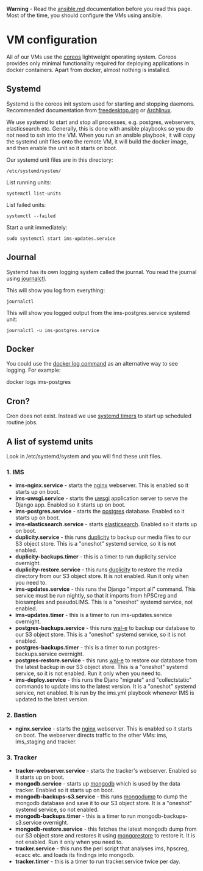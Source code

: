 
**Warning** - Read the [ansible.md](ansible.md) documentation before you read this page.  Most of the time, you should configure the VMs using ansible.

VM configuration
===============

All of our VMs use the [coreos](https://coreos.com/) lightweight operating system. Coreos provides only minimal functionality required for deploying applications in docker containers. Apart from docker, almost nothing is installed.

Systemd
-------

Systemd is the coreos init system used for starting and stopping daemons.
Recommended documentation from [freedesktop.org](https://www.freedesktop.org/wiki/Software/systemd/) or [Archlinux](https://wiki.archlinux.org/index.php/Systemd).

We use systemd to start and stop all processes, e.g. postgres, webservers, elasticsearch etc. Generally, this is done with ansible playbooks so you do not need to ssh into the VM.
When you run an ansible playbook, it will copy the systemd unit files onto the remote VM, it will build the docker image, and then enable the unit so it starts on boot.

Our systemd unit files are in this directory:

    /etc/systemd/system/

List running units:

    systemctl list-units

List failed units:

    systemctl --failed

Start a unit immediately:

    sudo systemctl start ims-updates.service 

Journal
-------

Systemd has its own logging system called the journal. You read the journal using [journalctl](https://www.freedesktop.org/software/systemd/man/journalctl.html).

This will show you log from everything:

    journalctl

This will show you logged output from the ims-postgres.service systemd unit:

    journalctl -u ims-postgres.service

Docker
------

You could use the [docker log command](https://docs.docker.com/engine/reference/commandline/logs/) as an alternative way to see logging. For example:

  docker logs ims-postgres

Cron?
----

Cron does not exist.  Instead we use [systemd timers](https://www.freedesktop.org/software/systemd/man/systemd.timer.html) to start up scheduled routine jobs.

A list of systemd units
-----------------------

Look in /etc/systemd/system and you will find these unit files.

### 1. IMS

* **ims-nginx.service** - starts the [nginx](https://nginx.org/en/) webserver. This is enabled so it starts up on boot.
* **ims-uwsgi.service** - starts the [uwsgi](https://uwsgi-docs.readthedocs.io/en/latest/) application server to serve the Django app. Enabled so it starts up on boot.
* **ims-postgres.service** - starts the [postgres](https://www.postgresql.org/) database. Enabled so it starts up on boot.
* **ims-elasticsearch.service** - starts [elasticsearch](https://www.elastic.co/). Enabled so it starts up on boot.
* **duplicity.service** - this runs [duplicity](http://duplicity.nongnu.org/duplicity.1.html) to backup our media files to our S3 object store. This is a "oneshot" systemd service, so it is not enabled.
* **duplicity-backups.timer** - this is a timer to run duplicity.service overnight.
* **duplicity-restore.service** - this runs [duplicity](http://duplicity.nongnu.org/duplicity.1.html) to restore the media directory from our S3 object store. It is not enabled. Run it only when you need to.
* **ims-updates.service** - this runs the Django "import all" command. This service must be run nightly, so that it imports from hPSCreg and biosamples and pseudoLIMS.  This is a "oneshot" systemd service, not enabled.
* **ims-updates.timer** - this is a timer to run ims-updates.service overnight.
* **postgres-backups.service** - this runs [wal-e](https://github.com/wal-e/wal-e) to backup our database to our S3 object store. This is a "oneshot" systemd service, so it is not enabled.
* **postgres-backups.timer** - this is a timer to run postgres-backups.service overnight.
* **postgres-restore.service**  - this runs [wal-e](https://github.com/wal-e/wal-e) to restore our database from the latest backup in our S3 object store. This is a "oneshot" systemd service, so it is not enabled. Run it only when you need to.
* **ims-deploy.service** - this runs the Djano "migrate" and "collectstatic" commands to update ims to the latest version. It is a "oneshot" systemd service, not enabled. It is run by the ims.yml playbook whenever IMS is updated to the latest version.

### 2. Bastion

* **nginx.service** - starts the [nginx](https://nginx.org/en/) webserver. This is enabled so it starts on boot. The webserver directs traffic to the other VMs: ims, ims_staging and tracker.

### 3. Tracker

* **tracker-webserver.service** - starts the tracker's webserver. Enabled so it starts up on boot.
* **mongodb.service** - starts up [mongodb](https://www.mongodb.com/) which is used by the data tracker. Enabled so it starts up on boot.
* **mongodb-backups-s3.service** - this runs [mongodump](https://docs.mongodb.com/v3.2/reference/program/mongodump/) to dump the mongodb database and save it to our S3 object store. It is a "oneshot" systemd service, so not enabled.
* **mongodb-backups.timer** - this is a timer to run mongodb-backups-s3.service overnight.
* **mongodb-restore.service** - this fetches the latest mongodb dump from our S3 object store and restores it using [mongorestore](https://docs.mongodb.com/manual/reference/program/mongorestore/) to restore it. It is not enabled. Run it only when you need to.
* **tracker.service** - this runs the perl script that analyses ims, hpscreg, ecacc etc. and loads its findings into mongodb.
* **tracker.timer** - this is a timer to run tracker.service twice per day.



